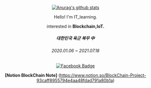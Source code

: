   <div align=center>
  
 [![Anurag's github stats](https://github-readme-stats.vercel.app/api?username=ITlearning)](https://github.com/anuraghazra/github-readme-stats)
  
  
  Hello! I'm IT_learning. 
  
  interested in **Blockchain,IoT.**
  
  ##### 대한민국 육군 복무 中
  ###### 2020.01.06 ~ 2021.07.18
  
  [![Facebook Badge](https://img.shields.io/badge/facebook-1877f2?style=flat-square&logo=facebook&logoColor=white&link=https://www.facebook.com/ITIBY)](https://www.facebook.com/ITIBY)
  
  
  **[Notion BlockChain Note]** (https://www.notion.so/BlockChain-Project-93caff8955794e4aa48fdad791a80b1a)
  </div>

